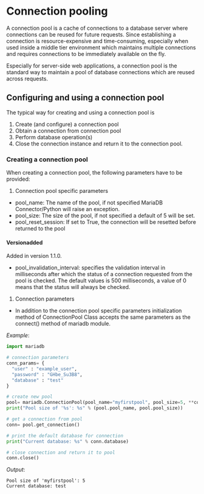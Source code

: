 # Connection pooling

A connection pool is a cache of connections to a database server where connections can be reused for future requests.
Since establishing a connection is resource-expensive and time-consuming, especially when used inside a middle tier
environment which maintains multiple connections and requires connections to be immediately available on the fly.

Especially for server-side web applications, a connection pool is the standard way to maintain a pool of database connections
which are reused across requests.

## Configuring and using a connection pool

The typical way for creating and using a connection pool is

1. Create (and configure) a connection pool
2. Obtain a connection from connection pool
3. Perform database operation(s)
4. Close the connection instance and return it to the connection pool.

### Creating a connection pool

When creating a connection pool, the following parameters have to be provided:

1. Connection pool specific parameters

- pool_name: The name of the pool, if not specified MariaDB Connector/Python will raise an exception.
- pool_size: The size of the pool, if not specified a default of 5 will be set.
- pool_reset_session: If set to True, the connection will be resetted before returned to the pool

#### Versionadded
Added in version 1.1.0.

- pool_invalidation_interval: specifies the validation interval in milliseconds after which the status of a connection requested from the pool is checked. The default values is 500 milliseconds, a value of 0 means that the status will always be checked.

1. Connection parameters

- In addition to the connection pool specific parameters initialization method of ConnectionPool Class accepts the same parameters as the connect() method of mariadb module.

*Example*:

```python
import mariadb

# connection parameters
conn_params= {
  "user" : "example_user",
  "password" : "GHbe_Su3B8",
  "database" : "test"
}

# create new pool
pool= mariadb.ConnectionPool(pool_name="myfirstpool", pool_size=5, **conn_params)
print("Pool size of '%s': %s" % (pool.pool_name, pool.pool_size))

# get a connection from pool
conn= pool.get_connection()

# print the default database for connection
print("Current database: %s" % conn.database)

# close connection and return it to pool
conn.close()
```

*Output*:

```none
Pool size of 'myfirstpool': 5
Current database: test
```
